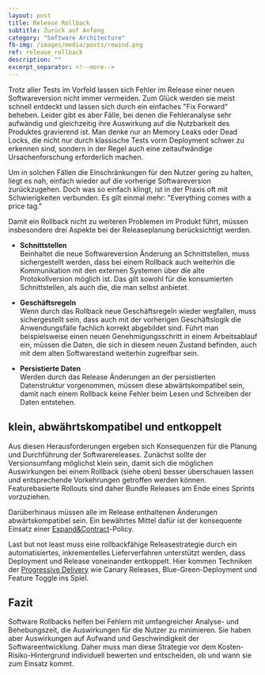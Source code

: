 ```yaml
---
layout: post
title: Release Rollback
subtitle: Zurück auf Anfang
category: "Software Architecture"
fb-img: /images/media/posts/rewind.png
ref: release_rollback
description: ""
excerpt_separator: <!--more-->
---
```


Trotz aller Tests im Vorfeld lassen sich Fehler im Release einer neuen Softwareversion nicht immer vermeiden. Zum Glück werden sie meist schnell entdeckt und lassen sich durch ein einfaches "Fix Forward" beheben. Leider gibt es aber Fälle, bei denen die Fehleranalyse sehr aufwändig und gleichzeitig ihre Auswirkung auf die Nutzbarkeit des Produktes gravierend ist. Man denke nur an Memory Leaks oder Dead Locks, die nicht nur durch klassische Tests vorm Deployment schwer zu erkennen sind, sondern in der Regel auch eine zeitaufwändige Ursachenforschung erforderlich machen.

Um in solchen Fällen die Einschränkungen für den Nutzer gering zu halten, liegt es nah, einfach wieder auf die vorherige Softwareversion zurückzugehen. Doch was so einfach klingt, ist in der Praxis oft mit Schwierigkeiten verbunden. Es gilt einmal mehr: "Everything comes with a price tag."

<!--more-->

Damit ein Rollback nicht zu weiteren Problemen im Produkt führt, müssen insbesondere drei Aspekte bei der Releaseplanung berücksichtigt werden.

* **Schnittstellen**  
Beinhaltet die neue Softwareversion Änderung an Schnittstellen, muss sichergestellt werden, dass bei einem Rollback auch weiterhin die Kommunikation mit den externen Systemen über die alte Protokollversion möglich ist. Das gilt sowohl für die konsumierten Schnittstellen, als auch die, die man selbst anbietet. 

* **Geschäftsregeln**  
Wenn durch das Rollback neue Geschäftsregeln wieder wegfallen, muss sichergestellt sein, dass auch mit der vorherigen Geschäftslogik die Anwendungsfälle fachlich korrekt abgebildet sind. Führt man beispielsweise einen neuen Genehmigungsschritt in einem Arbeitsablauf ein, müssen die Daten, die sich in diesem neuen Zustand befinden, auch mit dem alten Softwarestand weiterhin zugreifbar sein.

* **Persistierte Daten**  
Werden durch das Release Änderungen an der persistierten Datenstruktur vorgenommen, müssen diese abwärtskompatibel sein, damit nach einem Rollback keine Fehler beim Lesen und Schreiben der Daten entstehen.

## klein, abwährtskompatibel und entkoppelt

Aus diesen Herausforderungen ergeben sich Konsequenzen für die Planung und Durchführung der Softwarereleases. Zunächst sollte der Versionsumfang möglichst klein sein, damit sich die möglichen Auswirkungen bei einem Rollback (siehe oben) besser überschauen lassen und entsprechende Vorkehrungen getroffen werden können. Featurebasierte Rollouts sind daher Bundle Releases am Ende eines Sprints vorzuziehen.

Darüberhinaus müssen alle im Release enthaltenen Änderungen abwärtskompatibel sein. Ein bewährtes Mittel dafür ist der konsequente Einsatz einer [Expand&Contract](https://martinfowler.com/bliki/ParallelChange.html)-Policy. 

Last but not least muss eine rollbackfähige Releasestrategie durch ein automatisiertes, inkrementelles Lieferverfahren unterstützt werden, dass Deployment und Release voneinander entkoppelt. Hier kommen Techniken der [Progressive Delivery](https://redmonk.com/jgovernor/2018/08/06/towards-progressive-delivery/) wie Canary Releases, Blue-Green-Deployment und Feature Toggle ins Spiel.

## Fazit
Software Rollbacks helfen bei Fehlern mit umfangreicher Analyse- und Behebungszeit, die Auswirkungen für die Nutzer zu minimieren. Sie haben aber Auswirkungen auf Aufwand und Geschwindigkeit der Softwareentwicklung. Daher muss man diese Strategie vor dem Kosten-Risiko-Hintergrund individuell bewerten und entscheiden, ob und wann sie zum Einsatz kommt.



